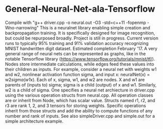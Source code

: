 # General-Neural-Net-ala-Tensorflow
  Compile with "g++ driver.cpp -o neural.out -O3 -std=c++11 -fopenmp -Wno-narrowing"
  This is a neuralnet library enabling simple creation and backpropagation training. It is specifically designed for image recognition, but could be repurposed broadly.
  Project is still in progress. Current version runs to typically 95% training and 91% validation accuracy recognizing MNIST handwritten digit dataset. Estimated completion February '17.
  A very general range of neural nets can be represented as graphs, like in the notable Tensorflow library (https://www.tensorflow.org/tutorials/mnist/tf/). Nodes store intermediate calculations, while edges feed these values into their children as inputs. For example, consider a neural net with weights w1 and w2, nonlinear activation function sigma, and input x: neuralNet(x) = w2*sigma(w1*x). Each of x, sigma, w1, and w2 are nodes. X and w1 are parents of (inputs to) sigma; sigma is a child (output) of x and w1. Similarly, w2 is a child of sigma. 
  One specifies a neural net archiecture in driver.cpp using the various operation structs from neural.cpp. All operation classes are or inherit from Node, which has scalar value. Structs named r1, r2, and r3 are rank 1, 2, and 3 tensors for storing weights. Specific operations inherit from those structs and add the ability to compute functions of any number and rank of inputs. 
  See also simpleDriver.cpp and simple.out for a simple architecture example.
  


  


